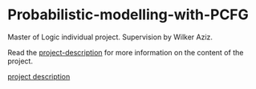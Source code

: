# Probabilistic-modelling-with-PCFG
Master of Logic individual project. Supervision by Wilker Aziz.

Read the <a href="Probabilistic-modelling-with-PCFG/project-description.pdf">project-description</a> for more information on the content of the project.


[project description](daandouwe/Probabilistic-modelling-with-PCFG/project-description.pdf)